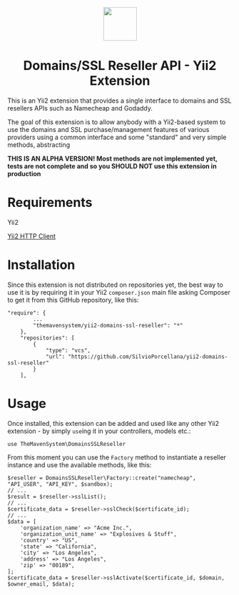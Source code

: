 <p align="center">
    <a href="https://www.themavensystem.com/" target="_blank">
        <img src="https://core3.imgix.net/58fe072691aadlogo1bluetransparent.png" height="75">
    </a>
</p>
<h1 align="center">
Domains/SSL Reseller API - Yii2 Extension
</h1>

This is an Yii2 extension that provides a single interface to domains and SSL resellers APIs such as Namecheap and Godaddy.

The goal of this extension is to allow anybody with a Yii2-based system to use the domains and SSL purchase/management features of various providers using a common interface and some "standard" and very simple methods, abstracting  

**THIS IS AN ALPHA VERSION! Most methods are not implemented yet, tests are not complete and so you SHOULD NOT use this extension in production** 

# Requirements
Yii2

[Yii2 HTTP Client](https://github.com/yiisoft/yii2-httpclient)

# Installation

Since this extension is not distributed on repositories yet, the best way to use it is by requiring it in your Yii2 `composer.json` main file asking Composer to get it from this GitHub repository, like this:
```
"require": {
        ...
        "themavensystem/yii2-domains-ssl-reseller": "*"
    },
    "repositories": [
        {
            "type": "vcs",
            "url": "https://github.com/SilvioPorcellana/yii2-domains-ssl-reseller"
        }
    ],
```
# Usage

Once installed, this extension can be added and used like any other Yii2 extension - by simply `use`ing it in your controllers, models etc.:
```$xslt
use TheMavenSystem\DomainsSSLReseller
```
From this moment you can use the `Factory` method to instantiate a reseller instance and use the available methods, like this:
```$xslt
$reseller = DomainsSSLReseller\Factory::create("namecheap", "API_USER", "API_KEY", $sandbox);
// ...
$result = $reseller->sslList();
// ...
$certificate_data = $reseller->sslCheck($certificate_id);
// ...
$data = [
    'organization_name' => "Acme Inc.",
    'organization_unit_name' => "Explosives & Stuff",
    'country' => "US",
    'state' => "California",
    'city' => "Los Angeles",
    'address' => "Los Angeles",
    'zip' => "00189",
];
$certificate_data = $reseller->sslActivate($certificate_id, $domain, $owner_email, $data);
```